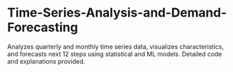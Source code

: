 # Time-Series-Analysis-and-Demand-Forecasting
Analyzes quarterly and monthly time series data, visualizes characteristics, and forecasts next 12 steps using statistical and ML models. Detailed code and explanations provided.
